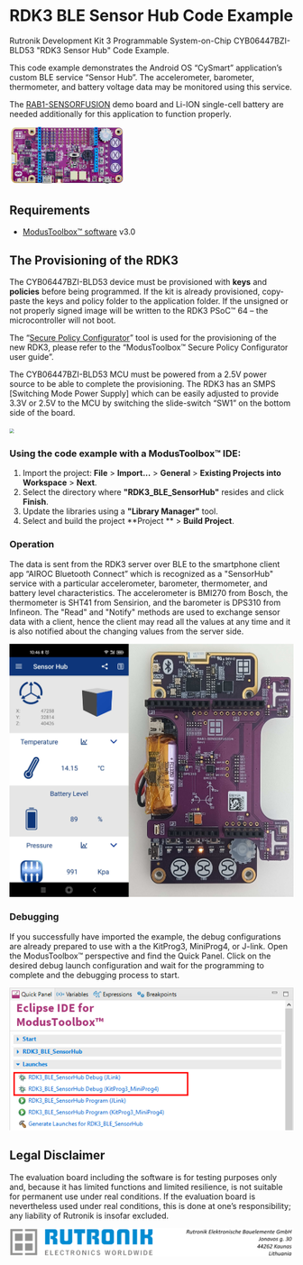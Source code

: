 # RDK3 BLE Sensor Hub Code Example

Rutronik Development Kit 3 Programmable System-on-Chip CYB06447BZI-BLD53 "RDK3 Sensor Hub" Code Example. 

This code example demonstrates the Android OS “CySmart” application’s custom BLE service “Sensor Hub”. The accelerometer, barometer, thermometer, and battery voltage data may be monitored using this service.

The [RAB1-SENSORFUSION](https://www.rutronik24.com/product/rutronik/rab1-sensorfusion/19375973.html) demo board and Li-ION single-cell battery are needed additionally for this application to function properly.

<img src="images/rdk3_top.jpg" style="zoom:20%;" />

## Requirements

- [ModusToolbox™ software](https://www.cypress.com/products/modustoolbox-software-environment) v3.0

## The Provisioning of the RDK3

The CYB06447BZI-BLD53 device must be provisioned with **keys** and **policies** before being programmed. If the kit is already provisioned, copy-paste the keys and policy folder to the application folder. If the unsigned or not properly signed image will be written to the RDK3 PSoC™ 64 – the microcontroller will not boot. 

The “[Secure Policy Configurator](https://www.infineon.com/dgdl/Infineon-ModusToolbox_Secure_Policy_Configurator_1.30_User_Guide-UserManual-v01_00-EN.pdf?fileId=8ac78c8c8386267f0183a960762a5977)” tool is used for the provisioning of the new RDK3, please refer to the “ModusToolbox™ Secure Policy Configurator user guide”. 

The CYB06447BZI-BLD53 MCU must be powered from a 2.5V power source to be able to complete the provisioning. The RDK3 has an SMPS [Switching Mode Power Supply] which can be easily adjusted to provide 3.3V or 2.5V to the MCU by switching the slide-switch “SW1” on the bottom side of the board. 

<img src="D:\GitHub\TARGET_RDK3\images\voltage_switch.jpg" style="zoom:50%;" />

### Using the code example with a ModusToolbox™ IDE:

1. Import the project: **File** > **Import...** > **General** > **Existing Projects into Workspace** > **Next**.
2. Select the directory where **"RDK3_BLE_SensorHub"** resides and click  **Finish**.
3. Update the libraries using a **"Library Manager"** tool.
4. Select and build the project **Project ** > **Build Project**.

### Operation

The data is sent from the RDK3 server over BLE to the smartphone client app “AIROC Bluetooth Connect” which is recognized as a "SensorHub" service with a particular accelerometer, barometer, thermometer, and battery level characteristics. The accelerometer is BMI270 from Bosch, the thermometer is SHT41 from Sensirion, and the barometer is DPS310 from Infineon. The "Read" and "Notify" methods are used to exchange sensor data with a client, hence the client may read all the values at any time and it is also notified about the changing values from the server side.

<img src="images/SensorHubDemo.jpg" style="zoom:50%;" />

### Debugging

If you successfully have imported the example, the debug configurations are already prepared to use with a the KitProg3, MiniProg4, or J-link. Open the ModusToolbox™ perspective and find the Quick Panel. Click on the desired debug launch configuration and wait for the programming to complete and the debugging process to start.

<img src="images/debug_start.png" style="zoom:100%;" />

## Legal Disclaimer

The evaluation board including the software is for testing purposes only and, because it has limited functions and limited resilience, is not suitable for permanent use under real conditions. If the evaluation board is nevertheless used under real conditions, this is done at one’s responsibility; any liability of Rutronik is insofar excluded. 

<img src="images/rutronik_origin_kaunas.png" style="zoom:50%;" />



